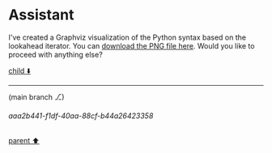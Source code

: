 # Assistant

I've created a Graphviz visualization of the Python syntax based on the lookahead iterator. You can [download the PNG file here](sandbox:/mnt/data/python_syntax_tree.png). Would you like to proceed with anything else?

[child ⬇️](#aaa2b441-f1df-40aa-88cf-b44a26423358)

---

(main branch ⎇)
###### aaa2b441-f1df-40aa-88cf-b44a26423358
[parent ⬆️](#00dbaeba-6aed-455d-8e33-fd264ae3ac4e)
